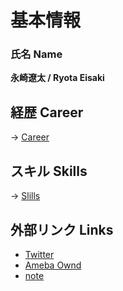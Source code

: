 # 基本情報

### 氏名 Name

**永崎遼太  /  Ryota Eisaki**

## 経歴 Career
-> [Career](https://github.com/RyotaEisaki/about_me/blob/master/Skills.md)

## スキル Skills
-> [Slills](https://github.com/RyotaEisaki/about_me/blob/master/Skills.md)

## 外部リンク Links
+ [Twitter](https://twitter.com/eisaki_ryota?prefetchTimestamp=1571484504357)
+ [Ameba Ownd](https://ryotaeisaki.amebaownd.com/)
+ [note](https://note.mu/r_e)

